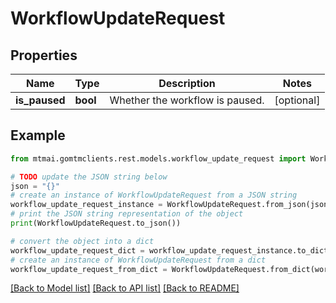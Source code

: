 # WorkflowUpdateRequest


## Properties

Name | Type | Description | Notes
------------ | ------------- | ------------- | -------------
**is_paused** | **bool** | Whether the workflow is paused. | [optional] 

## Example

```python
from mtmai.gomtmclients.rest.models.workflow_update_request import WorkflowUpdateRequest

# TODO update the JSON string below
json = "{}"
# create an instance of WorkflowUpdateRequest from a JSON string
workflow_update_request_instance = WorkflowUpdateRequest.from_json(json)
# print the JSON string representation of the object
print(WorkflowUpdateRequest.to_json())

# convert the object into a dict
workflow_update_request_dict = workflow_update_request_instance.to_dict()
# create an instance of WorkflowUpdateRequest from a dict
workflow_update_request_from_dict = WorkflowUpdateRequest.from_dict(workflow_update_request_dict)
```
[[Back to Model list]](../README.md#documentation-for-models) [[Back to API list]](../README.md#documentation-for-api-endpoints) [[Back to README]](../README.md)


